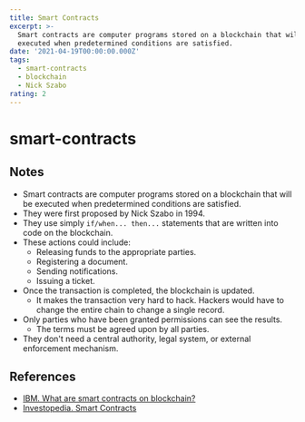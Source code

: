 ```yaml
---
title: Smart Contracts
excerpt: >-
  Smart contracts are computer programs stored on a blockchain that will be
  executed when predetermined conditions are satisfied.
date: '2021-04-19T00:00:00.000Z'
tags:
  - smart-contracts
  - blockchain
  - Nick Szabo
rating: 2
---
```


# smart-contracts

## Notes

* Smart contracts are computer programs stored on a blockchain that will be executed when predetermined conditions are satisfied.
* They were first proposed by Nick Szabo in 1994.
* They use simply `if/when... then...` statements that are written into code on the blockchain.
* These actions could include:
  * Releasing funds to the appropriate parties.
  * Registering a document.
  * Sending notifications.
  * Issuing a ticket.
* Once the transaction is completed, the blockchain is updated.
  * It makes the transaction very hard to hack. Hackers would have to change the entire chain to change a single record.
* Only parties who have been granted permissions can see the results.
  * The terms must be agreed upon by all parties.
* They don't need a central authority, legal system, or external enforcement mechanism.

## References

* [IBM. What are smart contracts on blockchain?](https://www.ibm.com/topics/smart-contracts)
* [Investopedia. Smart Contracts](https://www.investopedia.com/terms/s/smart-contracts.asp)

